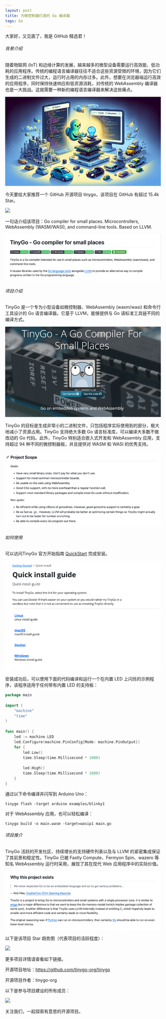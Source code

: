 ```yaml
---
layout: post
title: 为微控制器打造的 Go 编译器
tags: Go
---
```


大家好，又见面了，我是 GitHub 精选君！

###### 背景介绍

随着物联网 (IoT) 和边缘计算的发展，越来越多的微型设备需要运行高效能、低功耗的应用程序。传统的编程语言编译器往往不适合这些资源受限的环境，因为它们生成的二进制文件过大，运行时占用的内存过多。此外，想要在浏览器端运行高效的应用程序，同时保持快速响应和低资源消耗，对传统的 WebAssembly 编译器也是一大挑战。这就需要一种新的编程语言编译器来解决这些痛点。

![](https://raw.githubusercontent.com/ZhuPeng/pic/master/mac/compress_tmp-208f8e946e5971c4a1cafc843f8f1303.png)

今天要给大家推荐一个 GitHub 开源项目 tinygo，该项目在 GitHub 有超过 15.4k Star。

![](https://stats.deeptrain.net/repo/tinygo-org/tinygo/?theme=light)

一句话介绍该项目：Go compiler for small places. Microcontrollers, WebAssembly (WASM/WASI), and command-line tools. Based on LLVM.

![](https://raw.githubusercontent.com/ZhuPeng/pic/master/images/compress_image-20240913211643969.png)

###### 项目介绍

TinyGo 是一个专为小型设备如微控制器、WebAssembly (wasm/wasi) 和命令行工具设计的 Go 语言编译器。它基于 LLVM，能够提供与 Go 语标准工具链不同的编译方式。

![](https://raw.githubusercontent.com/ZhuPeng/pic/master/images/compress_image-20240913211814124.png)

TinyGo 的目标是生成非常小的二进制文件，只包括程序实际使用到的部分，极大地减小了资源占用。TinyGo 支持绝大多数 Go 语言标准库，可以编译大多数不做改动的 Go 代码。此外，TinyGo 特别适合嵌入式开发和 WebAssembly 应用，支持超过 94 种不同的微控制器板，并且提供对 WASM 和 WASI 的优秀支持。

![](https://raw.githubusercontent.com/ZhuPeng/pic/master/images/compress_image-20240913212022723.png)

###### 如何使用

可以访问TinyGo 官方开始指南 [QuickStart](https://tinygo.org/getting-started/) 完成安装。

![](https://raw.githubusercontent.com/ZhuPeng/pic/master/images/compress_image-20240913211935232.png)

安装成功后，可以使用下面的代码编译和运行一个在内置 LED 上闪烁的示例程序，该程序适用于任何带有内置 LED 的支持板：

```go
package main

import (
    "machine"
    "time"
)

func main() {
    led := machine.LED
    led.Configure(machine.PinConfig{Mode: machine.PinOutput})
    for {
        led.Low()
        time.Sleep(time.Millisecond * 1000)

        led.High()
        time.Sleep(time.Millisecond * 1000)
    }
}
```
通过以下命令编译并闪写到 Arduino Uno：
```shell
tinygo flash -target arduino examples/blinky1
```
对于 WebAssembly 应用，也可以轻松编译：
```shell
tinygo build -o main.wasm -target=wasip1 main.go
```

###### 项目推介

TinyGo 活跃的开发社区、持续增长的支持硬件列表以及与 LLVM 的紧密集成保证了其前景和稳定性。TinyGo 已被 Fastly Compute、Fermyon Spin、wazero 等知名 WebAssembly 运行时采用，展现了其在现代 Web 应用程序中的实际价值。

![](https://raw.githubusercontent.com/ZhuPeng/pic/master/images/compress_image-20240913212128159.png)

以下是该项目 Star 趋势图（代表项目的活跃程度）：

![](https://api.star-history.com/svg?repos=tinygo-org/tinygo&type=Timeline)

更多项目详情请查看如下链接。

开源项目地址：https://github.com/tinygo-org/tinygo 

开源项目作者：tinygo-org

以下是参与项目建设的所有成员：

![](https://contrib.rocks/image?repo=tinygo-org/tinygo)

关注我们，一起探索有意思的开源项目。

